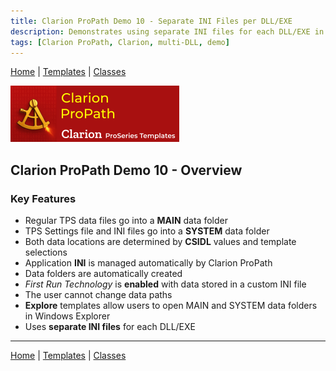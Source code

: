 ```yaml
---
title: Clarion ProPath Demo 10 - Separate INI Files per DLL/EXE
description: Demonstrates using separate INI files for each DLL/EXE in Multi-DLL setups.
tags: [Clarion ProPath, Clarion, multi-DLL, demo]
---
```


[Home](../index.md) | [Templates](../templates/index.md) | [Classes](../classes/index.md)

[![ProPath logo](../assets/images/ProPath270x90.png)](https://www.clarionproseries.com/html/propath.html)

## Clarion ProPath Demo 10 - Overview

### Key Features

- Regular TPS data files go into a **MAIN** data folder  
- TPS Settings file and INI files go into a **SYSTEM** data folder  
- Both data locations are determined by **CSIDL** values and template selections  
- Application **INI** is managed automatically by Clarion ProPath  
- Data folders are automatically created  
- *First Run Technology* is **enabled** with data stored in a custom INI file  
- The user cannot change data paths  
- **Explore** templates allow users to open MAIN and SYSTEM data folders in Windows Explorer  
- Uses **separate INI files** for each DLL/EXE  

---
[Home](../index.md) | [Templates](../templates/index.md) | [Classes](../classes/index.md)

